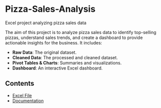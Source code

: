 # Pizza-Sales-Analysis
Excel project analyzing pizza sales data

The aim of this project is to analyze pizza sales data to identify top-selling pizzas, understand sales trends, and create a dashboard to provide actionable insights for the business. It includes:
- **Raw Data**: The original dataset.
- **Cleaned Data**: The processed and cleaned dataset.
- **Pivot Tables & Charts**: Summaries and visualizations.
- **Dashboard**: An interactive Excel dashboard.

## Contents
- [Excel File](pizza_sales_analysis.xlsx)
- [Documentation](pizza_sales_analysis_documentation.pdf)

